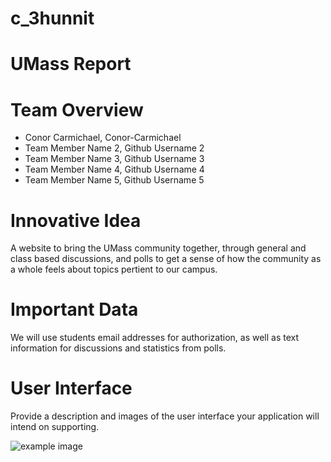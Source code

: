 # c_3hunnit

# UMass Report

# Team Overview

* Conor Carmichael, Conor-Carmichael
* Team Member Name 2, Github Username 2
* Team Member Name 3, Github Username 3
* Team Member Name 4, Github Username 4
* Team Member Name 5, Github Username 5

# Innovative Idea

A website to bring the UMass community together, through general and class based discussions, and polls to get a sense of how the community as a whole feels about topics pertient to our campus.

# Important Data

We will use students email addresses for authorization, as well as text information for discussions and statistics from polls.

# User Interface

Provide a description and images of the user interface your
application will intend on supporting.

![example image](imgs/chick.jpg)


